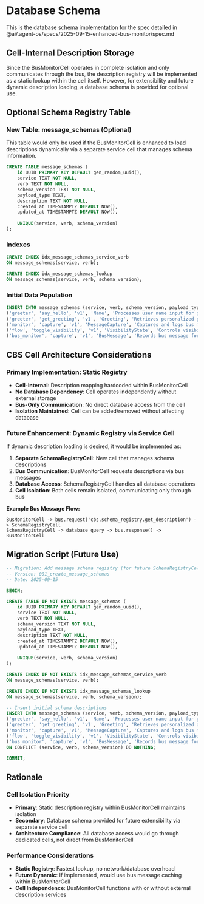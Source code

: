 # Database Schema

This is the database schema implementation for the spec detailed in @ai/.agent-os/specs/2025-09-15-enhanced-bus-monitor/spec.md

## Cell-Internal Description Storage

Since the BusMonitorCell operates in complete isolation and only communicates through the bus, the description registry will be implemented as a static lookup within the cell itself. However, for extensibility and future dynamic description loading, a database schema is provided for optional use.

## Optional Schema Registry Table

### New Table: message_schemas (Optional)

This table would only be used if the BusMonitorCell is enhanced to load descriptions dynamically via a separate service cell that manages schema information.

```sql
CREATE TABLE message_schemas (
    id UUID PRIMARY KEY DEFAULT gen_random_uuid(),
    service TEXT NOT NULL,
    verb TEXT NOT NULL,
    schema_version TEXT NOT NULL,
    payload_type TEXT,
    description TEXT NOT NULL,
    created_at TIMESTAMPTZ DEFAULT NOW(),
    updated_at TIMESTAMPTZ DEFAULT NOW(),
    
    UNIQUE(service, verb, schema_version)
);
```

### Indexes

```sql
CREATE INDEX idx_message_schemas_service_verb 
ON message_schemas(service, verb);

CREATE INDEX idx_message_schemas_lookup 
ON message_schemas(service, verb, schema_version);
```

### Initial Data Population

```sql
INSERT INTO message_schemas (service, verb, schema_version, payload_type, description) VALUES
('greeter', 'say_hello', 'v1', 'Name', 'Processes user name input for greeting generation'),
('greeter', 'get_greeting', 'v1', 'Greeting', 'Retrieves personalized greeting message'),
('monitor', 'capture', 'v1', 'MessageCapture', 'Captures and logs bus message for system monitoring'),
('flow', 'toggle_visibility', 'v1', 'VisibilityState', 'Controls visibility state of flow text component'),
('bus_monitor', 'capture', 'v1', 'BusMessage', 'Records bus message for real-time monitoring display');
```

## CBS Cell Architecture Considerations

### Primary Implementation: Static Registry
- **Cell-Internal**: Description mapping hardcoded within BusMonitorCell
- **No Database Dependency**: Cell operates independently without external storage
- **Bus-Only Communication**: No direct database access from the cell
- **Isolation Maintained**: Cell can be added/removed without affecting database

### Future Enhancement: Dynamic Registry via Service Cell
If dynamic description loading is desired, it would be implemented as:

1. **Separate SchemaRegistryCell**: New cell that manages schema descriptions
2. **Bus Communication**: BusMonitorCell requests descriptions via bus messages
3. **Database Access**: SchemaRegistryCell handles all database operations
4. **Cell Isolation**: Both cells remain isolated, communicating only through bus

**Example Bus Message Flow:**
```
BusMonitorCell -> bus.request('cbs.schema_registry.get_description') -> SchemaRegistryCell
SchemaRegistryCell -> database query -> bus.response() -> BusMonitorCell
```

## Migration Script (Future Use)

```sql
-- Migration: Add message schema registry (for future SchemaRegistryCell)
-- Version: 001_create_message_schemas
-- Date: 2025-09-15

BEGIN;

CREATE TABLE IF NOT EXISTS message_schemas (
    id UUID PRIMARY KEY DEFAULT gen_random_uuid(),
    service TEXT NOT NULL,
    verb TEXT NOT NULL,
    schema_version TEXT NOT NULL,
    payload_type TEXT,
    description TEXT NOT NULL,
    created_at TIMESTAMPTZ DEFAULT NOW(),
    updated_at TIMESTAMPTZ DEFAULT NOW(),
    
    UNIQUE(service, verb, schema_version)
);

CREATE INDEX IF NOT EXISTS idx_message_schemas_service_verb 
ON message_schemas(service, verb);

CREATE INDEX IF NOT EXISTS idx_message_schemas_lookup 
ON message_schemas(service, verb, schema_version);

-- Insert initial schema descriptions
INSERT INTO message_schemas (service, verb, schema_version, payload_type, description) VALUES
('greeter', 'say_hello', 'v1', 'Name', 'Processes user name input for greeting generation'),
('greeter', 'get_greeting', 'v1', 'Greeting', 'Retrieves personalized greeting message'),
('monitor', 'capture', 'v1', 'MessageCapture', 'Captures and logs bus message for system monitoring'),
('flow', 'toggle_visibility', 'v1', 'VisibilityState', 'Controls visibility state of flow text component'),
('bus_monitor', 'capture', 'v1', 'BusMessage', 'Records bus message for real-time monitoring display')
ON CONFLICT (service, verb, schema_version) DO NOTHING;

COMMIT;
```

## Rationale

### Cell Isolation Priority
- **Primary**: Static description registry within BusMonitorCell maintains isolation
- **Secondary**: Database schema provided for future extensibility via separate service cell
- **Architecture Compliance**: All database access would go through dedicated cells, not direct from BusMonitorCell

### Performance Considerations
- **Static Registry**: Fastest lookup, no network/database overhead
- **Future Dynamic**: If implemented, would use bus message caching within BusMonitorCell
- **Cell Independence**: BusMonitorCell functions with or without external description services

